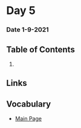 # Day 5
### Date 1-9-2021
  
## Table of Contents
1. []()

## Links

## Vocabulary







- [Main Page](https://jinman36.github.io/reading-notes/)